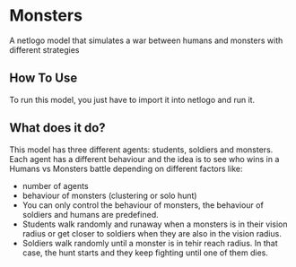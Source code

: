 # Monsters
A netlogo model that simulates a war between humans and monsters with different strategies

## How To Use
To run this model, you just have to import it into netlogo and run it.

## What does it do?
This model has three different agents: students, soldiers and monsters. 
Each agent has a different behaviour and the idea is to see who wins in a Humans vs Monsters battle depending on different factors like:
  - number of agents
  - behaviour of monsters (clustering or solo hunt)
  - You can only control the behaviour of monsters, the behaviour of soldiers and humans are predefined.
  - Students walk randomly and runaway when a monsters is in their vision radius or get closer to soldiers when they are also in the vision radius.
  - Soldiers walk randomly until a monster is in tehir reach radius. In that case, the hunt starts and they keep fighting until one of them dies.
